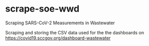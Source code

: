 # scrape-soe-wwd

Scraping SARS-CoV-2 Measurements in Wastewater

Scraping and storing the CSV data used for the the dashboards on https://covid19.sccgov.org/dashboard-wastewater
